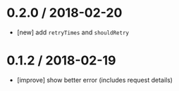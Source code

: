 # 0.2.0 / 2018-02-20

* [new] add `retryTimes` and `shouldRetry`

# 0.1.2 / 2018-02-19

* [improve] show better error (includes request details)
